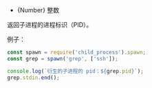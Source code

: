 <!-- YAML
added: v0.1.90
-->

* {Number} 整数

返回子进程的进程标识（PID）。

例子：

```js
const spawn = require('child_process').spawn;
const grep = spawn('grep', ['ssh']);

console.log(`衍生的子进程的 pid：${grep.pid}`);
grep.stdin.end();
```

